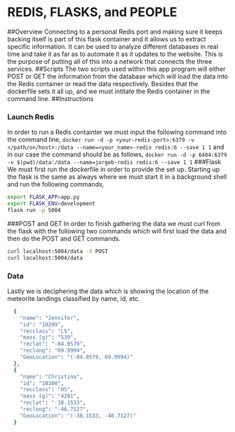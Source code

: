 # REDIS, FLASKS, and PEOPLE
##Overview
Connecting to a personal Redis port and making sure it keeps backing itself is part of this flask container and it allows us to extract specific information. It can be used to analyze different databases in real time and take it as far as to automate it as it updates to the website. This is the purpose of putting all of this into a network that connects the three services.
##Scripts
The two scripts used within this app program will either POST or GET the information from the database which will load the data into the Redis container or read the data respectively. Besides that the dockerfile sets it all up, and we must intitate the Redis container in the command line.
##Instructions
### Launch Redis
In order to run a Redis containter we must input the following command into the command line, `docker run -d -p <your-redis-port>:6379 -v </path/on/host>:/data --name=<your_name>-redis redis:6 --save 1 1`
and in our case the command should be as follows,
`docker run -d -p 6404:6379 -v $(pwd)/data:/data --name=jorgeb-redis redis:6 --save 1 1`
###Flask
We must first run the dockerfile in order to provide the set up. Starting up the flask is the same as always where we must start it in a background shell and run the following commands,
```BASH
export FLASK_APP=app.py
export FLASK_ENV=development
flask run -p 5004
```
###POST and GET
In order to finish gathering the data we must curl from the flask with the following two commands which will first load the data and then do the POST and GET commands.
```BASH
curl localhost:5004/data -X POST
curl localhost:5004/data
```
### Data
Lastly we is deciphering the data which is showing the location of the meteorite landings classified by name, id, etc.
```BASH
  {
    "name": "Jennifer",
    "id": "10299",
    "recclass": "L5",
    "mass (g)": "539",
    "reclat": "-84.0579",
    "reclong": "69.9994",
    "GeoLocation": "(-84.0579, 69.9994)"
  },
  {
    "name": "Christina",
    "id": "10300",
    "recclass": "H5",
    "mass (g)": "4291",
    "reclat": "-38.1533",
    "reclong": "-46.7127",
    "GeoLocation": "(-38.1533, -46.7127)"
  }
```

